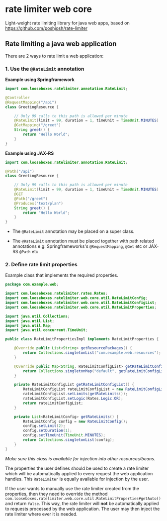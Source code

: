 # rate limiter web core

Light-weight rate limiting library for java web apps, based on https://github.com/poshjosh/rate-limiter

## Rate limiting a java web application

There are 2 ways to rate limit a web application:

### 1. Use the `@RateLimit` annotation

__Example using Springframework__

```java
import com.looseboxes.ratelimiter.annotation.RateLimit;

@Controller
@RequestMapping("/api")
class GreetingResource {

    // Only 99 calls to this path is allowed per minute
    @RateLimit(limit = 99, duration = 1, timeUnit = TimeUnit.MINUTES)
    @GetMapping("/greet")
    String greet() {
        return "Hello World";
    }
}
```

__Example using JAX-RS__

```java
import com.looseboxes.ratelimiter.annotation.RateLimit;

@Path("/api")
class GreetingResource {

    // Only 99 calls to this path is allowed per minute
    @RateLimit(limit = 99, duration = 1, timeUnit = TimeUnit.MINUTES)
    @GET
    @Path("/greet")
    @Produces("text/plan")
    String greet() {
        return "Hello World";
    }
}
```

- The `@RateLimit` annotation may be placed on a super class.

- The `@RateLimit` annotation must be placed together with path related annotations e.g:
Springframeworks's `@RequestMapping`, `@Get` etc or JAX-RS `@Path` etc
  
### 2. Define rate limit properties

Example class that implements the required properties.

```java
package com.example.web;

import com.looseboxes.ratelimiter.rates.Rates;
import com.looseboxes.ratelimiter.web.core.util.RateLimitConfig;
import com.looseboxes.ratelimiter.web.core.util.RateLimitConfigList;
import com.looseboxes.ratelimiter.web.core.util.RateLimitProperties;

import java.util.Collections;
import java.util.List;
import java.util.Map;
import java.util.concurrent.TimeUnit;

public class RateLimitPropertiesImpl implements RateLimitProperties {

    @Override public List<String> getResourcePackages() { 
        return Collections.singletonList("com.example.web.resources");
    }

    @Override public Map<String, RateLimitConfigList> getRateLimitConfigs() {
        return Collections.singletonMap("default", getRateLimitConfigList());
    }

    private RateLimitConfigList getRateLimitConfigList() {
        RateLimitConfigList rateLimitConfigList = new RateLimitConfigList();
        rateLimitConfigList.setLimits(getRateLimits());
        rateLimitConfigList.setLogic(Rates.Logic.OR);
        return rateLimitConfigList;
    }

    private List<RateLimitConfig> getRateLimits() {
        RateLimitConfig config = new RateLimitConfig();
        config.setLimit(2);
        config.setDuration(1);
        config.setTimeUnit(TimeUnit.MINUTES);
        return Collections.singletonList(config);
    }
}
```

_Make sure this class is available for injection into other resources/beans._

The properties the user defines should be used to create a rate limiter which will be automatically applied to
every request the web application handles. This `RateLimiter` is equally available for injection by the user.

If the user wants to manually use the rate limiter created from the properties, then they need to override
the method `com.looseboxes.ratelimiter.web.core.util.RateLimitProperties#getAuto()` and return `false`.
This way, the rate limiter will __not__ be automatically applied to requests processed by the web application.
The user may then inject the rate limiter where ever it is needed. 


